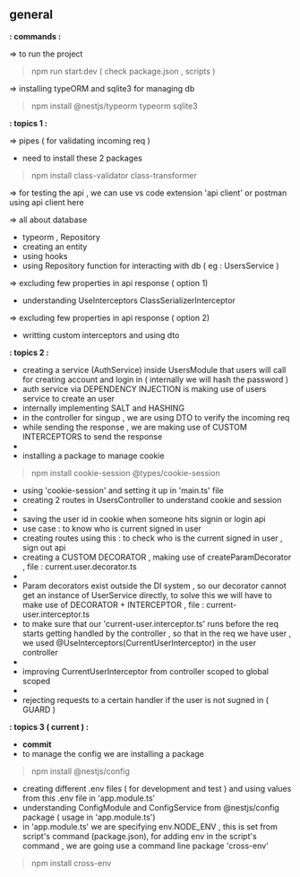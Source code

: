 ## general
**: commands :**

=> to run the project 
> npm run  start:dev ( check package.json , scripts )

=> installing typeORM and sqlite3 for managing db
> npm install @nestjs/typeorm typeorm sqlite3

**: topics 1 :**

=> pipes ( for validating incoming req )
- need to install these 2 packages
> npm install class-validator class-transformer

=> for testing the api , we can use vs code extension 'api client' or postman
using api client here

=> all about database
- typeorm , Repository
- creating an entity
- using hooks 
- using Repository function for interacting with db ( eg : UsersService )

=> excluding few properties in api response ( option 1)
- understanding UseInterceptors ClassSerializerInterceptor

=> excluding few properties in api response ( option 2)
- writting custom interceptors and using dto

**: topics 2 :**
- creating a service (AuthService) inside UsersModule that users will call for creating account and login in ( internally we will hash the password )
- auth service via DEPENDENCY INJECTION is making use of users service to create an user
- internally implementing SALT and HASHING
- in the controller for singup , we are using DTO to verify the incoming req
- while sending the response , we are making use of CUSTOM INTERCEPTORS to send the response
-
- installing a package to manage cookie 
> npm install cookie-session @types/cookie-session
- using 'cookie-session' and setting it up in 'main.ts' file
- creating 2 routes in UsersController to understand cookie and session
-
- saving the user id in cookie when someone hits signin or login api
- use case : to know who is current signed in user
- creating routes using this : to check who is the current signed in user , sign out api
- creating a CUSTOM DECORATOR , making use of createParamDecorator , file : current.user.decorator.ts
-
- Param decorators exist outside the DI system , so our decorator cannot get an instance of UserService directly, to solve this we will have to make use of DECORATOR + INTERCEPTOR , file : current-user.interceptor.ts
- to make sure that our 'current-user.interceptor.ts' runs before the req starts getting handled by the controller , so that in the req we have user , we used @UseInterceptors(CurrentUserInterceptor) in the user controller
- 
- improving CurrentUserInterceptor from controller scoped to global scoped
- 
- rejecting requests to a certain handler if the user is not sugned in ( GUARD )

**: topics 3 ( current ) :**
- **commit**
- to manage the config we are installing a package 
> npm install @nestjs/config
- creating different .env files ( for development and test ) and using values from this .env file in 'app.module.ts'
- understanding ConfigModule and ConfigService from @nestjs/config package ( usage in 'app.module.ts')
- in 'app.module.ts' we are specifying env.NODE_ENV , this is set from script's command (package.json), for adding env in the script's command , we are going use a command line package 'cross-env'
> npm install cross-env